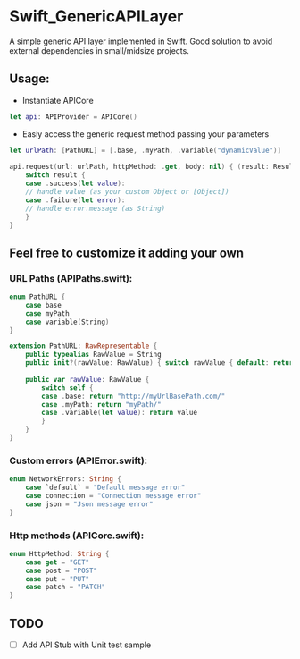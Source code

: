 # Swift_GenericAPILayer
A simple generic API layer implemented in Swift. Good solution to avoid external dependencies in small/midsize projects.

## Usage:

- Instantiate APICore

```Swift
let api: APIProvider = APICore()
```

- Easiy access the generic request method passing your parameters

```Swift 
let urlPath: [PathURL] = [.base, .myPath, .variable("dynamicValue")]
        
api.request(url: urlPath, httpMethod: .get, body: nil) { (result: Result<Object, ErrorHandler>) in
    switch result {
    case .success(let value):
    // handle value (as your custom Object or [Object])
    case .failure(let error):
    // handle error.message (as String)
    }
}
```
## Feel free to customize it adding your own

### URL Paths (APIPaths.swift): 

```Swift
enum PathURL {
    case base
    case myPath
    case variable(String)
}

extension PathURL: RawRepresentable {
    public typealias RawValue = String
    public init?(rawValue: RawValue) { switch rawValue { default: return nil } }
    
    public var rawValue: RawValue {
        switch self {
        case .base: return "http://myUrlBasePath.com/"
        case .myPath: return "myPath/"
        case .variable(let value): return value
        }
    }    
}
```

### Custom errors (APIError.swift):

```Swift
enum NetworkErrors: String {
    case `default` = "Default message error"
    case connection = "Connection message error"
    case json = "Json message error"
}
```

### Http methods (APICore.swift): 

```Swift
enum HttpMethod: String {
    case get = "GET"
    case post = "POST"
    case put = "PUT"
    case patch = "PATCH"
}
```

## TODO

- [ ] Add API Stub with Unit test sample
